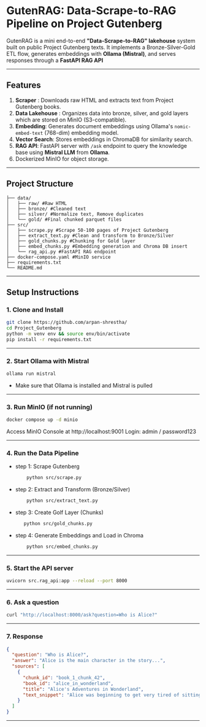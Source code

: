 # GutenRAG: Data-Scrape-to-RAG Pipeline on Project Gutenberg

GutenRAG is a mini end-to-end **"Data-Scrape-to-RAG" lakehouse** system built on public Project Gutenberg texts. It implements a Bronze-Silver-Gold ETL flow, generates embeddings with **Ollama (Mistral)**, and serves responses through a **FastAPI RAG API**

---
## Features

1. **Scraper** : Downloads raw HTML and extracts text from Project Gutenberg books.
2. **Data Lakehouse** : Organizes data into bronze, silver, and gold layers which are stored on MinIO (S3-compatible).
3. **Embedding**: Generates document embeddings using Ollama's `nomic-embed-text` (768-dim) embedding model.
4. **Vector Search**: Stores embeddings in ChromaDB for similarity search.
5. **RAG API**: FastAPI server with `/ask` endpoint to query the knowledge base using **Mistral LLM** from **Ollama**.
6. Dockerized MinIO for object storage.

---
## Project Structure
``` 
├── data/
│   ├── raw/ #Raw HTML
│   ├── bronze/ #Cleaned text
│   ├── silver/ #Normalize text, Remove duplicates
│   └── gold/ #Final chunked parquet files
├── src/
│   ├── scrape.py #Scrape 50-100 pages of Project Gutenberg
│   ├── extract_text.py #Clean and transform to Bronze/Silver
│   ├── gold_chunks.py #Chunking for Gold layer
│   ├── embed_chunks.py #Embedding generation and Chroma DB insert
│   └── rag_api.py #FastAPI RAG endpoint
├── docker-compose.yaml #MinIO service
├── requirements.txt
└── README.md
```

---

## Setup Instructions

### 1. Clone and Install

```bash
git clone https://github.com/arpan-shrestha/
cd Project_Gutenberg
python -m venv env && source env/bin/activate
pip install -r requirements.txt
```
---
### 2. Start Ollama with Mistral
```bash
ollama run mistral
```
- Make sure that Ollama is installed and Mistral is pulled
---
### 3. Run MinIO (if not running)
```bash
docker compose up -d minio
```
Access MinIO Console at http://localhost:9001
Login: admin / password123

---
### 4. Run the Data Pipeline
- step 1: Scrape Gutenberg
  ```bash
      python src/scrape.py
  ```
- step 2: Extract and Transform (Bronze/Silver)
  ```bash
      python src/extract_text.py
  ```
- step 3: Create Golf Layer (Chunks)
   ```bash
      python src/gold_chunks.py
  ```
- step 4: Generate Embeddings and Load in Chroma
  ```bash
      python src/embed_chunks.py
  ```
---

### 5. Start the API server
```bash
uvicorn src.rag_api:app --reload --port 8000
```
---
### 6. Ask a question
```bash
curl "http://localhost:8000/ask?question=Who is Alice?"
```
---
### 7. Response
```json
{
  "question": "Who is Alice?",
  "answer": "Alice is the main character in the story...",
  "sources": [
    {
      "chunk_id": "book_1_chunk_42",
      "book_id": "alice_in_wonderland",
      "title": "Alice's Adventures in Wonderland",
      "text_snippet": "Alice was beginning to get very tired of sitting..."
    }
  ]
}
```
---
